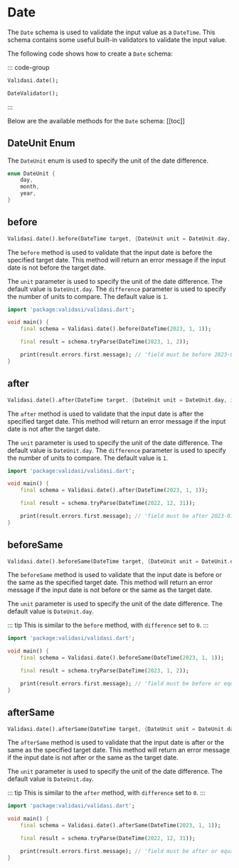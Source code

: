 # Date

The `Date` schema is used to validate the input value as a `DateTime`. This schema contains some useful built-in validators to validate the input value.

The following code shows how to create a `Date` schema:

::: code-group

```dart [Using Validasi]
Validasi.date();
```

```dart [Using Direct Class]
DateValidator();
```

:::

Below are the available methods for the `Date` schema:
[[toc]]

## DateUnit Enum

The `DateUnit` enum is used to specify the unit of the date difference.

```dart
enum DateUnit {
    day,
    month,
    year,
}
```

## before

```dart
Validasi.date().before(DateTime target, {DateUnit unit = DateUnit.day, int difference = 1, String? message});
```

The `before` method is used to validate that the input date is before the specified target date. This method will return an error message if the input date is not before the target date.

The `unit` parameter is used to specify the unit of the date difference. The default value is `DateUnit.day`. The `difference` parameter is used to specify the number of units to compare. The default value is `1`.

```dart
import 'package:validasi/validasi.dart';

void main() {
    final schema = Validasi.date().before(DateTime(2023, 1, 1));

    final result = schema.tryParse(DateTime(2023, 1, 2));

    print(result.errors.first.message); // 'field must be before 2023-01-01'
}
```

## after

```dart
Validasi.date().after(DateTime target, {DateUnit unit = DateUnit.day, int difference = 1, String? message});
```

The `after` method is used to validate that the input date is after the specified target date. This method will return an error message if the input date is not after the target date.

The `unit` parameter is used to specify the unit of the date difference. The default value is `DateUnit.day`. The `difference` parameter is used to specify the number of units to compare. The default value is `1`.

```dart
import 'package:validasi/validasi.dart';

void main() {
    final schema = Validasi.date().after(DateTime(2023, 1, 1));

    final result = schema.tryParse(DateTime(2022, 12, 31));

    print(result.errors.first.message); // 'field must be after 2023-01-01'
}
```

## beforeSame

```dart
Validasi.date().beforeSame(DateTime target, {DateUnit unit = DateUnit.day, String? message});
```

The `beforeSame` method is used to validate that the input date is before or the same as the specified target date. This method will return an error message if the input date is not before or the same as the target date.

The `unit` parameter is used to specify the unit of the date difference. The default value is `DateUnit.day`.

::: tip
This is similar to the `before` method, with `difference` set to `0`.
:::

```dart
import 'package:validasi/validasi.dart';

void main() {
    final schema = Validasi.date().beforeSame(DateTime(2023, 1, 1));

    final result = schema.tryParse(DateTime(2023, 1, 2));

    print(result.errors.first.message); // 'field must be before or equal 2023-01-01'
}
```

## afterSame

```dart
Validasi.date().afterSame(DateTime target, {DateUnit unit = DateUnit.day, String? message});
```

The `afterSame` method is used to validate that the input date is after or the same as the specified target date. This method will return an error message if the input date is not after or the same as the target date.

The `unit` parameter is used to specify the unit of the date difference. The default value is `DateUnit.day`.

::: tip
This is similar to the `after` method, with `difference` set to `0`.
:::

```dart
import 'package:validasi/validasi.dart';

void main() {
    final schema = Validasi.date().afterSame(DateTime(2023, 1, 1));

    final result = schema.tryParse(DateTime(2022, 12, 31));

    print(result.errors.first.message); // 'field must be after or equal 2023-01-01'
}
```